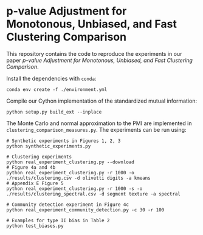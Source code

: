# p-value Adjustment for Monotonous, Unbiased, and Fast Clustering Comparison

This repository contains the code to reproduce the experiments in our paper *$p$-value Adjustment for Monotonous, Unbiased, and Fast Clustering Comparison*.

Install the dependencies with `conda`:
```
conda env create -f ./environment.yml
```

Compile our Cython implementation of the standardized mutual information:
```
python setup.py build_ext --inplace
```

The Monte Carlo and normal approximation to the PMI are implemented in `clustering_comparison_measures.py`. The experiments can be run using:
```
# Synthetic experiments in Figures 1, 2, 3
python synthetic_experiments.py

# Clustering experiments
python real_experiment_clustering.py --download
# Figure 4a and 4b
python real_experiment_clustering.py -r 1000 -o ./results/clustering.csv -d olivetti digits -a kmeans
# Appendix E Figure 5
python real_experiment_clustering.py -r 1000 -s -o ./results/clustering_spectral.csv -d segment texture -a spectral

# Community detection experiment in Figure 4c
python real_experiment_community_detection.py -c 30 -r 100

# Examples for type II bias in Table 2
python test_biases.py
```